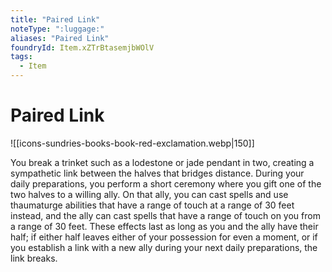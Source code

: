 ```yaml
---
title: "Paired Link"
noteType: ":luggage:"
aliases: "Paired Link"
foundryId: Item.xZTrBtasemjbWOlV
tags:
  - Item
---
```


# Paired Link
![[icons-sundries-books-book-red-exclamation.webp|150]]

You break a trinket such as a lodestone or jade pendant in two, creating a sympathetic link between the halves that bridges distance. During your daily preparations, you perform a short ceremony where you gift one of the two halves to a willing ally. On that ally, you can cast spells and use thaumaturge abilities that have a range of touch at a range of 30 feet instead, and the ally can cast spells that have a range of touch on you from a range of 30 feet. These effects last as long as you and the ally have their half; if either half leaves either of your possession for even a moment, or if you establish a link with a new ally during your next daily preparations, the link breaks.
